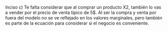 Inciso c) Te falta considerar que al comprar un producto X2, también lo vas a vender por el precio de venta típico de 5$. Al ser la compra y venta por fuera del modelo no se ve reflejado en los valores marginales, pero también es parte de la ecuación para considerar si el negocio es conveniente.